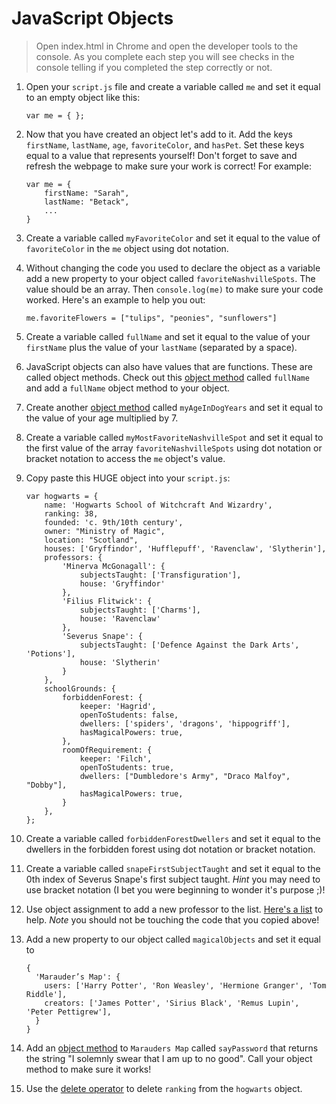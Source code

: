 # JavaScript Objects
> Open index.html in Chrome and open the developer tools to the console. As you complete each step you will see checks in the console telling if you completed the step correctly or not.

1. Open your `script.js` file and create a variable called `me` and set it equal to an empty object like this: 
    ```
    var me = { };
    ```

1. Now that you have created an object let's add to it. Add the keys `firstName`, `lastName`, `age`, `favoriteColor`, and `hasPet`. Set these keys equal to a value that represents yourself! Don't forget to save and refresh the webpage to make sure your work is correct! For example: 
    ```
    var me = {
        firstName: "Sarah",
        lastName: "Betack",
        ...
    }
    ```


1. Create a variable called `myFavoriteColor` and set it equal to the value of `favoriteColor` in the `me` object using dot notation.


1. Without changing the code you used to declare the object as a variable add a new property to your object called `favoriteNashvilleSpots`. The value should be an array. Then `console.log(me)` to make sure your code worked. Here's an example to help you out: 
    ```
    me.favoriteFlowers = ["tulips", "peonies", "sunflowers"]
    ```

1. Create a variable called `fullName` and set it equal to the value of your `firstName` plus the value of your `lastName` (separated by a space).

1. JavaScript objects can also have values that are functions. These are called object methods. Check out this [object method](https://www.w3schools.com/js/js_object_methods.asp) called `fullName` and add a `fullName` object method to your object. 

1. Create another [object method](https://www.w3schools.com/js/js_object_methods.asp) called `myAgeInDogYears` and set it equal to the value of your age multiplied by 7.

1. Create a variable called `myMostFavoriteNashvilleSpot` and set it equal to the first value of the array `favoriteNashvilleSpots` using dot notation or bracket notation to access the `me` object's value.


1. Copy paste this HUGE object into your `script.js`: 
    ``` 
    var hogwarts = {
        name: 'Hogwarts School of Witchcraft And Wizardry',
        ranking: 38,
        founded: 'c. 9th/10th century',
        owner: "Ministry of Magic",
        location: "Scotland",
        houses: ['Gryffindor', 'Hufflepuff', 'Ravenclaw', 'Slytherin'],
        professors: {
            'Minerva McGonagall': {
                subjectsTaught: ['Transfiguration'],
                house: 'Gryffindor'
            },
            'Filius Flitwick': {
                subjectsTaught: ['Charms'],
                house: 'Ravenclaw'
            },
            'Severus Snape': {
                subjectsTaught: ['Defence Against the Dark Arts', 'Potions'],
                house: 'Slytherin'
            }
        },
        schoolGrounds: {
            forbiddenForest: {
                keeper: 'Hagrid',
                openToStudents: false,
                dwellers: ['spiders', 'dragons', 'hippogriff'],
                hasMagicalPowers: true,
            },
            roomOfRequirement: {
                keeper: 'Filch',
                openToStudents: true,
                dwellers: ["Dumbledore's Army", "Draco Malfoy", "Dobby"],
                hasMagicalPowers: true,
            }
        },
    };
    ```

1. Create a variable called `forbiddenForestDwellers` and set it equal to the dwellers in the forbidden forest using dot notation or bracket notation.

1. Create a variable called `snapeFirstSubjectTaught` and set it equal to the 0th index of Severus Snape's first subject taught. *Hint* you may need to use bracket notation (I bet you were beginning to wonder it's purpose ;)!

1. Use object assignment to add a new professor to the list. [Here's a list](https://en.wikipedia.org/wiki/Hogwarts_staff#Filius_Flitwick) to help. *Note* you should not be touching the code that you copied above!

1. Add a new property to our object called `magicalObjects` and set it equal to  
    ```
    {
      'Marauder’s Map': {
        users: ['Harry Potter', 'Ron Weasley', 'Hermione Granger', 'Tom Riddle'],
        creators: ['James Potter', 'Sirius Black', 'Remus Lupin', 'Peter Pettigrew'],
      }
    }
    ```

1. Add an [object method](https://www.w3schools.com/js/js_object_methods.asp) to `Marauders Map` called `sayPassword` that returns the string "I solemnly swear that I am up to no good". Call your object method to make sure it works!

1. Use the [delete operator](https://developer.mozilla.org/en-US/docs/Web/JavaScript/Reference/Operators/delete) to delete `ranking` from the `hogwarts` object.

